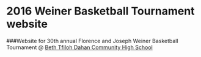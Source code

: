 # 2016 Weiner Basketball Tournament website
###Website for 30th annual Florence and Joseph Weiner Basketball Tournament @ [Beth Tfiloh Dahan Community High School](https://www.bethtfiloh.com/school)